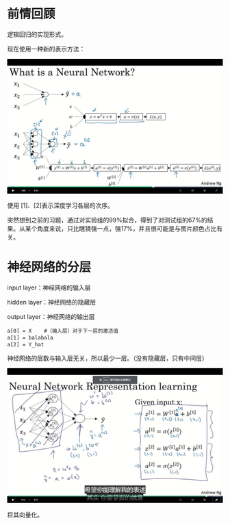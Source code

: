 # 前情回顾

逻辑回归的实现形式。

现在使用一种新的表示方法：

![](2-jpg/1.jpg)

使用 [1]、[2]表示深度学习各层的次序。

突然想到之前的习题，通过对实验组的99%拟合，得到了对测试组的67%的结果。从某个角度来说，只比瞎猜强一点，强17%，并且很可能是与图片颜色占比有关。

# 神经网络的分层

input layer：神经网络的输入层

hidden layer：神经网络的隐藏层

output layer：神经网络的输出层

```
a[0] = X	#（输入层）对于下一层的激活值
a[1] = balabala
a[2] = Y_hat
```

神经网络的层数与输入层无关，所以最少一层。（没有隐藏层，只有中间层）

![](2-jpg/2.jpg)

将其向量化。